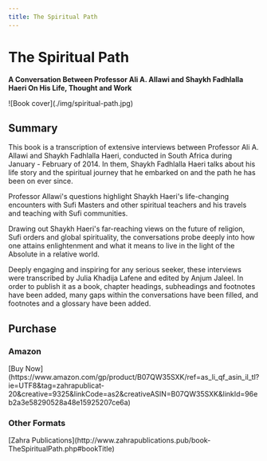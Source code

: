 ```yaml
---
title: The Spiritual Path
---
```


# The Spiritual Path

**A Conversation Between Professor Ali A. Allawi and Shaykh Fadhlalla Haeri On His Life, Thought and Work** 

<div markdown="1" class="cover-image">
![Book cover](./img/spiritual-path.jpg)
</div>

## Summary

This book is a transcription of extensive interviews between Professor Ali A. Allawi and Shaykh Fadhlalla Haeri, conducted in South Africa during January - February of 2014. In them, Shaykh Fadhlalla Haeri talks about his life story and the spiritual journey that he embarked on and the path he has been on ever since.

Professor Allawi's questions highlight Shaykh Haeri's life-changing encounters with Sufi Masters and other spiritual teachers and his travels and teaching with Sufi communities.

Drawing out Shaykh Haeri's far-reaching views on the future of religion, Sufi orders and global spirituality, the conversations probe deeply into how one attains enlightenment and what it means to live in the light of the Absolute in a relative world.

Deeply engaging and inspiring for any serious seeker, these interviews were transcribed by Julia Khadija Lafene and edited by Anjum Jaleel. In order to publish it as a book, chapter headings, subheadings and footnotes have been added, many gaps within the conversations have been filled, and footnotes and a glossary have been added. 

## Purchase

### Amazon

<div markdown="3" class="purchase-link">
[Buy Now](https://www.amazon.com/gp/product/B07QW35SXK/ref=as_li_qf_asin_il_tl?ie=UTF8&tag=zahrapublicat-20&creative=9325&linkCode=as2&creativeASIN=B07QW35SXK&linkId=96eb2a3e58290528a48e15925207ce6a)
</div>

### Other Formats

<div markdown="3" class="purchase-link">
[Zahra Publications](http://www.zahrapublications.pub/book-TheSpiritualPath.php#bookTitle)
</div>